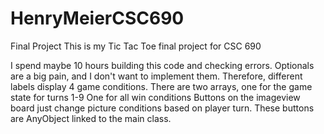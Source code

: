 # HenryMeierCSC690
Final Project
This is my Tic Tac Toe final project for CSC 690

I spend maybe 10 hours building this code and checking errors.
Optionals are a big pain, and I don't want to implement them. Therefore, different labels display 4 game conditions.
There are two arrays, one for the game state for turns 1-9
One for all win conditions
Buttons on the imageview board just change picture conditions based on player turn.
These buttons are AnyObject linked to the main class.

